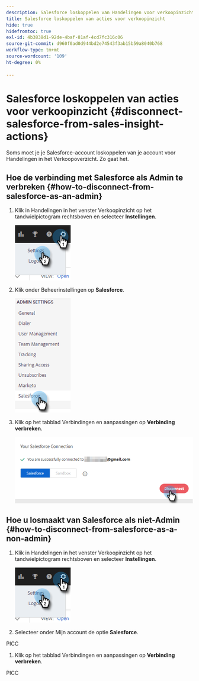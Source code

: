```yaml
---
description: Salesforce loskoppelen van Handelingen voor verkoopinzicht - Marketo Docs - Productdocumentatie
title: Salesforce loskoppelen van acties voor verkoopinzicht
hide: true
hidefromtoc: true
exl-id: 4b3838d1-92de-4baf-81af-4cd7fc316c06
source-git-commit: d960f0ad0d944bd2e74543f3ab15b59a8040b768
workflow-type: tm+mt
source-wordcount: '109'
ht-degree: 0%

---
```


# Salesforce loskoppelen van acties voor verkoopinzicht {#disconnect-salesforce-from-sales-insight-actions}

Soms moet je je Salesforce-account loskoppelen van je account voor Handelingen in het Verkoopoverzicht. Zo gaat het.

## Hoe de verbinding met Salesforce als Admin te verbreken {#how-to-disconnect-from-salesforce-as-an-admin}

1. Klik in Handelingen in het venster Verkoopinzicht op het tandwielpictogram rechtsboven en selecteer **Instellingen**.

   ![](assets/disconnect-salesforce-from-sales-insight-actions-1.png)

1. Klik onder Beheerinstellingen op **Salesforce**.

   ![](assets/disconnect-salesforce-from-sales-insight-actions-2.png)

1. Klik op het tabblad Verbindingen en aanpassingen op **Verbinding verbreken**.

   ![](assets/disconnect-salesforce-from-sales-insight-actions-3.png)

## Hoe u losmaakt van Salesforce als niet-Admin {#how-to-disconnect-from-salesforce-as-a-non-admin}

1. Klik in Handelingen in het venster Verkoopinzicht op het tandwielpictogram rechtsboven en selecteer **Instellingen**.

   ![](assets/disconnect-salesforce-from-sales-insight-actions-4.png)

1. Selecteer onder Mijn account de optie **Salesforce**.

PICC

1. Klik op het tabblad Verbindingen en aanpassingen op **Verbinding verbreken**.

PICC

